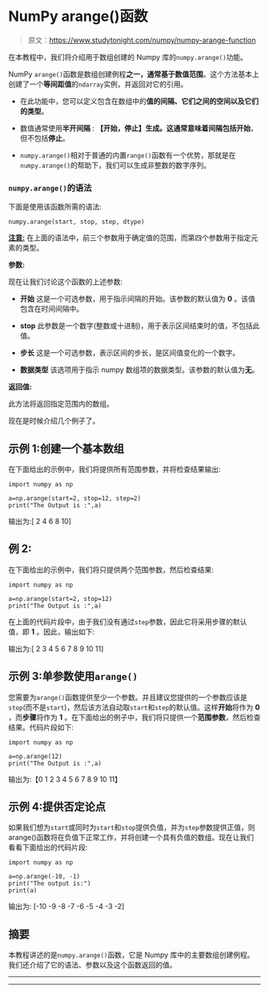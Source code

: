 # NumPy arange()函数

> 原文：<https://www.studytonight.com/numpy/numpy-arange-function>

在本教程中，我们将介绍用于数组创建的 Numpy 库的`numpy.arange()`功能。

NumPy `arange()`函数是数组创建例程**之一，通常基于数值范围**。这个方法基本上创建了一个**等间距值**的`ndarray`实例，并返回对它的引用。

*   在此功能中，您可以定义包含在数组中的**值的间隔、它们之间的空间以及它们的类型**。

*   数值通常使用**半开间隔** : **【开始，停止】**生成。这通常意味着间隔包括**开始**，但不包括**停止**。

*   `numpy.arange()`相对于普通的内置`range()`函数有一个优势，那就是在`numpy.arange()`的帮助下，我们可以生成非整数的数字序列。

### `numpy.arange()`的语法

下面是使用该函数所需的语法:

```
numpy.arange(start, stop, step, dtype) 
```

<u>**注意:**</u> 在上面的语法中，前三个参数用于确定值的范围，而第四个参数用于指定元素的类型。

**参数:**

现在让我们讨论这个函数的上述参数:

*   **开始**
    这是一个可选参数，用于指示间隔的开始。该参数的默认值为 **0** 。该值包含在时间间隔中。

*   **stop**
    此参数是一个数字(整数或十进制)，用于表示区间结束时的值，不包括此值。

*   **步长**
    这是一个可选参数，表示区间的步长，是区间值变化的一个数字。

*   **数据类型**
    该选项用于指示 numpy 数组项的数据类型。该参数的默认值为**无**。

**返回值:**

此方法将返回指定范围内的数组。

现在是时候介绍几个例子了。

## 示例 1:创建一个基本数组

在下面给出的示例中，我们将提供所有范围参数，并将检查结果输出:

```
import numpy as np

a=np.arange(start=2, stop=12, step=2)
print("The Output is :",a)
```

输出为:[ 2 4 6 8 10]

## 例 2:

在下面给出的示例中，我们将只提供两个范围参数，然后检查结果:

```
import numpy as np

a=np.arange(start=2, stop=12)
print("The Output is :",a)
```

在上面的代码片段中，由于我们没有通过`step`参数，因此它将采用步骤的默认值，即 **1** 。因此，输出如下:

输出为:[ 2 3 4 5 6 7 8 9 10 11]

## 示例 3:单参数使用`arange()`

您需要为`arange()`函数提供至少一个参数。并且建议您提供的一个参数应该是`stop`(而不是`start`)，然后该方法自动取`start`和`step`的默认值。这样**开始**将作为 **0** ，而**步骤**将作为 **1** 。在下面给出的例子中，我们将只提供一个**范围参数**，然后检查结果。代码片段如下:

```
import numpy as np

a=np.arange(12)
print("The Output is :",a)
```

输出为:【0 1 2 3 4 5 6 7 8 9 10 11】

## 示例 4:提供否定论点

如果我们想为`start`或同时为`start`和`stop`提供负值，并为`step`参数提供正值，则 arange()函数将在负值下正常工作，并将创建一个具有负值的数组。现在让我们看看下面给出的代码片段:

```
import numpy as np

a=np.arange(-10, -1)
print("The output is:")
print(a)
```

输出为:
[-10 -9 -8 -7 -6 -5 -4 -3 -2]

## 摘要

本教程讲述的是`numpy.arange()`函数，它是 Numpy 库中的主要数组创建例程。我们还介绍了它的语法、参数以及这个函数返回的值。

* * *

* * *